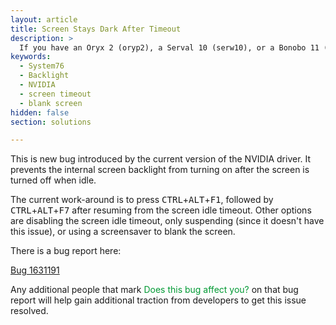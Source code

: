 ```yaml
---
layout: article
title: Screen Stays Dark After Timeout
description: >
  If you have an Oryx 2 (oryp2), a Serval 10 (serw10), or a Bonobo 11 (bonw11), there is currently a bug in the NVIDIA driver which prevents the screen backlight from coming on after a screen timeout.  Here are some suggestions to work around the bug.
keywords:
  - System76
  - Backlight
  - NVIDIA
  - screen timeout
  - blank screen
hidden: false
section: solutions

---
```


This is new bug introduced by the current version of the NVIDIA driver.  It prevents the internal screen backlight from turning on after the screen is turned off when idle.

The current work-around is to press <kbd>CTRL</kbd>+<kbd>ALT</kbd>+<kbd>F1</kbd>, followed by <kbd>CTRL</kbd>+<kbd>ALT</kbd>+<kbd>F7</kbd> after resuming from the screen idle timeout.  Other options are disabling the screen idle timeout, only suspending (since it doesn't have this issue), or using a screensaver to blank the screen.


There is a bug report here:

[Bug 1631191](https://bugs.launchpad.net/ubuntu/+source/nvidia-graphics-drivers-367/+bug/1631191)

Any additional people that mark <span style="color: #093;">Does this bug affect you?</span> on that bug report will help gain additional traction from developers to get this issue resolved.

